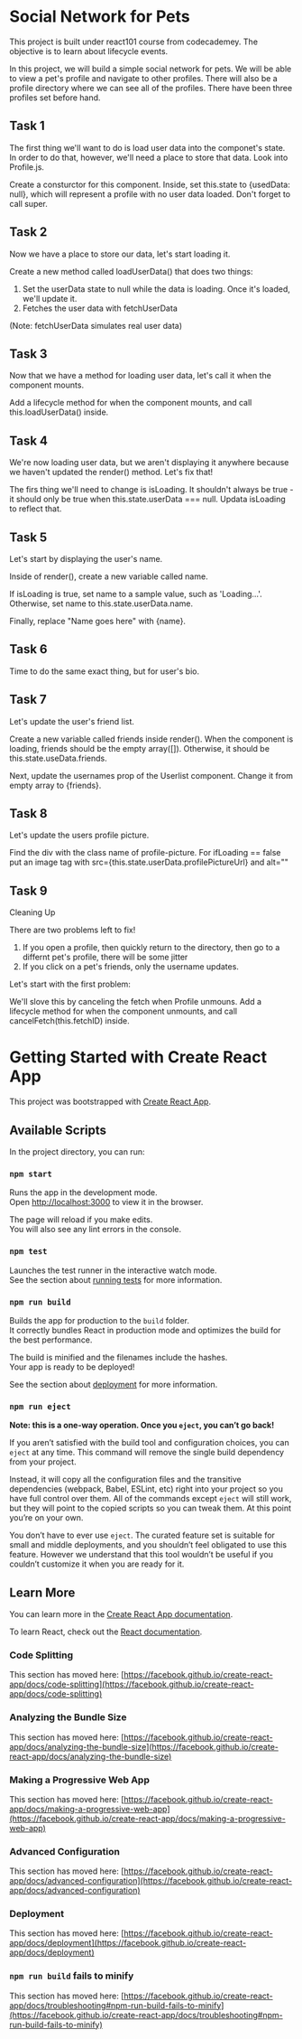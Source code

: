 # Social Network for Pets

This project is built under react101 course from codecademey.
The objective is to learn about lifecycle events.

In this project, we will build a simple social network for pets. We will be able to view a pet's profile and navigate to other profiles. There will also be a profile directory where we can see all of the profiles.
There have been three profiles set before hand.

## Task 1

The first thing we'll want to do is load user data into the componet's state. In order to do that, however, we'll need a place to store that data.
Look into Profile.js.

Create a consturctor for this component. Inside, set this.state to {usedData: null}, which will represent a profile with no user data loaded. Don't forget to call super.

## Task 2

Now we have a place to store our data, let's start loading it.

Create a new method called loadUserData() that does two things:

 <ol>
    <li>Set the userData state to null while the data is loading. Once it's loaded, we'll update it.</li>
    <li>Fetches the user data with fetchUserData</li>
 </ol>

(Note: fetchUserData simulates real user data)

## Task 3

Now that we have a method for loading user data, let's call it when the component mounts.

Add a lifecycle method for when the component mounts, and call this.loadUserData() inside.

## Task 4

We're now loading user data, but we aren't displaying it anywhere because we haven't updated the render() method. Let's fix that!

The firs thing we'll need to change is isLoading. It shouldn't always be true - it should only be true when this.state.userData === null. Updata isLoading to reflect that.

## Task 5

Let's start by displaying the user's name.

Inside of render(), create a new variable called name.

If isLoading is true, set name to a sample value, such as 'Loading...'. Otherwise, set name to this.state.userData.name.

Finally, replace "Name goes here" with {name}.

## Task 6

Time to do the same exact thing, but for user's bio.

## Task 7

Let's update the user's friend list.

Create a new variable called friends inside render(). When the component is loading, friends should be the empty array([]). Otherwise, it should be this.state.useData.friends.

Next, update the usernames prop of the Userlist component. Change it from empty array to {friends}.

## Task 8

Let's update the users profile picture.

Find the div with the class name of profile-picture.
For ifLoading == false put an image tag with src={this.state.userData.profilePictureUrl} and alt=""

## Task 9

Cleaning Up

There are two problems left to fix!

<ol>
<li>If you open a profile, then quickly return to the directory, then go to a differnt pet's profile, there will be some jitter</li>
<li>If you click on a pet's friends, only the username updates.</li>
</ol>

Let's start with the first problem:

We'll slove this by canceling the fetch when Profile unmouns.
Add a lifecycle method for when the component unmounts, and call cancelFetch(this.fetchID) inside.

# Getting Started with Create React App

This project was bootstrapped with [Create React App](https://github.com/facebook/create-react-app).

## Available Scripts

In the project directory, you can run:

### `npm start`

Runs the app in the development mode.\
Open [http://localhost:3000](http://localhost:3000) to view it in the browser.

The page will reload if you make edits.\
You will also see any lint errors in the console.

### `npm test`

Launches the test runner in the interactive watch mode.\
See the section about [running tests](https://facebook.github.io/create-react-app/docs/running-tests) for more information.

### `npm run build`

Builds the app for production to the `build` folder.\
It correctly bundles React in production mode and optimizes the build for the best performance.

The build is minified and the filenames include the hashes.\
Your app is ready to be deployed!

See the section about [deployment](https://facebook.github.io/create-react-app/docs/deployment) for more information.

### `npm run eject`

**Note: this is a one-way operation. Once you `eject`, you can’t go back!**

If you aren’t satisfied with the build tool and configuration choices, you can `eject` at any time. This command will remove the single build dependency from your project.

Instead, it will copy all the configuration files and the transitive dependencies (webpack, Babel, ESLint, etc) right into your project so you have full control over them. All of the commands except `eject` will still work, but they will point to the copied scripts so you can tweak them. At this point you’re on your own.

You don’t have to ever use `eject`. The curated feature set is suitable for small and middle deployments, and you shouldn’t feel obligated to use this feature. However we understand that this tool wouldn’t be useful if you couldn’t customize it when you are ready for it.

## Learn More

You can learn more in the [Create React App documentation](https://facebook.github.io/create-react-app/docs/getting-started).

To learn React, check out the [React documentation](https://reactjs.org/).

### Code Splitting

This section has moved here: [https://facebook.github.io/create-react-app/docs/code-splitting](https://facebook.github.io/create-react-app/docs/code-splitting)

### Analyzing the Bundle Size

This section has moved here: [https://facebook.github.io/create-react-app/docs/analyzing-the-bundle-size](https://facebook.github.io/create-react-app/docs/analyzing-the-bundle-size)

### Making a Progressive Web App

This section has moved here: [https://facebook.github.io/create-react-app/docs/making-a-progressive-web-app](https://facebook.github.io/create-react-app/docs/making-a-progressive-web-app)

### Advanced Configuration

This section has moved here: [https://facebook.github.io/create-react-app/docs/advanced-configuration](https://facebook.github.io/create-react-app/docs/advanced-configuration)

### Deployment

This section has moved here: [https://facebook.github.io/create-react-app/docs/deployment](https://facebook.github.io/create-react-app/docs/deployment)

### `npm run build` fails to minify

This section has moved here: [https://facebook.github.io/create-react-app/docs/troubleshooting#npm-run-build-fails-to-minify](https://facebook.github.io/create-react-app/docs/troubleshooting#npm-run-build-fails-to-minify)
